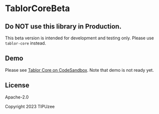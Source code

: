 # TablorCoreBeta

## Do NOT use this library in Production.

This beta version is intended for development and testing only.
Please use `tablor-core` instead.

## Demo

Please see [Tablor Core on CodeSandbox](https://codesandbox.io/p/github/TIPUzee/tablor-core-demo/beta/simple).
Note that demo is not ready yet.

## License

Apache-2.0

Copyright 2023 TIPUzee
